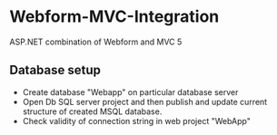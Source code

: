 # Webform-MVC-Integration
ASP.NET combination of Webform and MVC 5

## Database setup

<ul>
  <li>Create database "Webapp" on particular database server</li>
  <li>Open Db SQL server project and then publish and update current structure of created MSQL database.</li>
  <li>Check validity of  connection string in web project "WebApp"</li<>
</ul>
